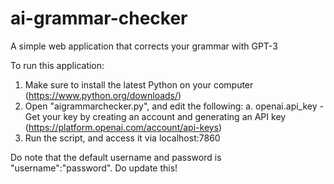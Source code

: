 # ai-grammar-checker
A simple web application that corrects your grammar with GPT-3

To run this application:
1. Make sure to install the latest Python on your computer (https://www.python.org/downloads/)
2. Open "aigrammarchecker.py", and edit the following:
    a. openai.api_key - Get your key by creating an account and generating an API key (https://platform.openai.com/account/api-keys)
3. Run the script, and access it via localhost:7860

Do note that the default username and password is "username":"password". Do update this! 